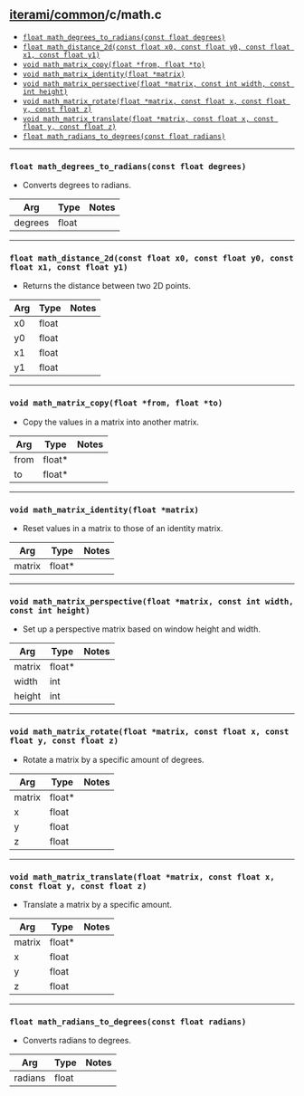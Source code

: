 [iterami/common](https://github.com/iterami/Documentation.htm/blob/gh-pages/common/README.md)/c/math.c
------------------------------------------------------------------------------------------------------

* [`float math_degrees_to_radians(const float degrees)`](#float-math_degrees_to_radiansconst-float-degrees)
* [`float math_distance_2d(const float x0, const float y0, const float x1, const float y1)`](#float-math_distance_2dconst-float-x0-const-float-y0-const-float-x1-const-float-y1)
* [`void math_matrix_copy(float *from, float *to)`](#void-math_matrix_copyfloat-from-float-to)
* [`void math_matrix_identity(float *matrix)`](#void-math_matrix_identityfloat-matrix)
* [`void math_matrix_perspective(float *matrix, const int width, const int height)`](#void-math_matrix_perspectivefloat-matrix-const-int-width-const-int-height)
* [`void math_matrix_rotate(float *matrix, const float x, const float y, const float z)`](#void-math_matrix_rotatefloat-matrix-const-float-x-const-float-y-const-float-z)
* [`void math_matrix_translate(float *matrix, const float x, const float y, const float z)`](#void-math_matrix_translatefloat-matrix-const-float-x-const-float-y-const-float-z)
* [`float math_radians_to_degrees(const float radians)`](#float-math_radians_to_degreesconst-float-radians)

---

### `float math_degrees_to_radians(const float degrees)`
* Converts degrees to radians.

Arg     | Type  | Notes
--------|-------|------
degrees | float |

---

### `float math_distance_2d(const float x0, const float y0, const float x1, const float y1)`
* Returns the distance between two 2D points.

Arg | Type  | Notes
----|-------|------
x0  | float |
y0  | float |
x1  | float |
y1  | float |

---

### `void math_matrix_copy(float *from, float *to)`
* Copy the values in a matrix into another matrix.

Arg  | Type   | Notes
-----|--------|------
from | float* |
to   | float* |

---

### `void math_matrix_identity(float *matrix)`
* Reset values in a matrix to those of an identity matrix.

Arg    | Type   | Notes
-------|--------|------
matrix | float* |

---

### `void math_matrix_perspective(float *matrix, const int width, const int height)`
* Set up a perspective matrix based on window height and width.

Arg    | Type   | Notes
-------|--------|------
matrix | float* |
width  | int    |
height | int    |

---

### `void math_matrix_rotate(float *matrix, const float x, const float y, const float z)`
* Rotate a matrix by a specific amount of degrees.

Arg    | Type   | Notes
-------|--------|------
matrix | float* |
x      | float  |
y      | float  |
z      | float  |

---

### `void math_matrix_translate(float *matrix, const float x, const float y, const float z)`
* Translate a matrix by a specific amount.

Arg    | Type   | Notes
-------|--------|------
matrix | float* |
x      | float  |
y      | float  |
z      | float  |

---

### `float math_radians_to_degrees(const float radians)`
* Converts radians to degrees.

Arg     | Type  | Notes
--------|-------|------
radians | float |
